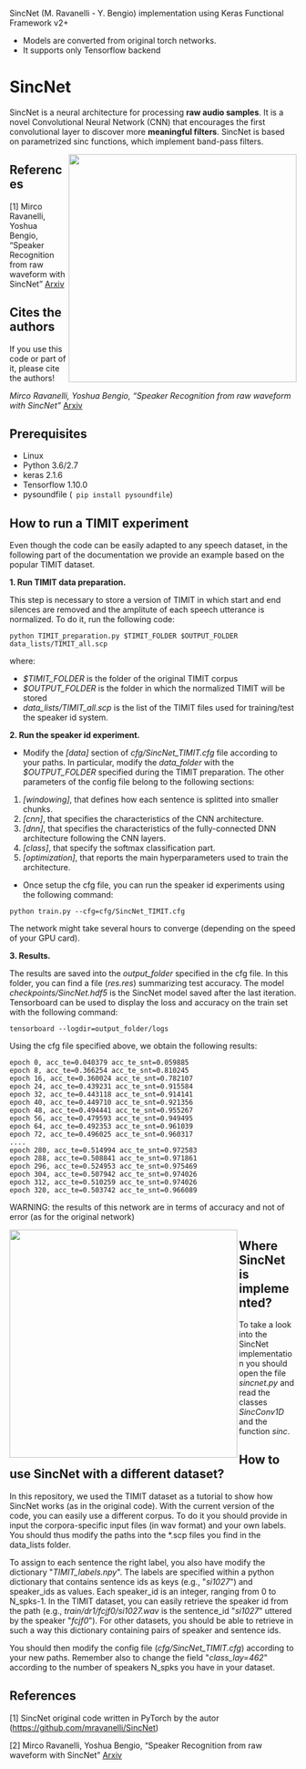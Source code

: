 SincNet (M. Ravanelli - Y. Bengio) implementation using Keras Functional Framework v2+
- Models are converted from original torch networks.
- It supports only Tensorflow backend

# SincNet
SincNet is a neural architecture for processing **raw audio samples**. It is a novel Convolutional Neural Network (CNN) that encourages the first convolutional layer to discover more **meaningful filters**. SincNet is based on parametrized sinc functions, which implement band-pass filters.

<img src="https://github.com/grausof/keras-sincnet/blob/master/SincNet.png" width="400" img align="right">

## References

[1] Mirco Ravanelli, Yoshua Bengio, “Speaker Recognition from raw waveform with SincNet” [Arxiv](http://arxiv.org/abs/1808.00158)

## Cites the authors
If you use this code or part of it, please cite the authors!

*Mirco Ravanelli, Yoshua Bengio, “Speaker Recognition from raw waveform with SincNet”* [Arxiv](http://arxiv.org/abs/1808.00158)


## Prerequisites
- Linux
- Python 3.6/2.7
- keras 2.1.6
- Tensorflow 1.10.0
- pysoundfile (``` pip install pysoundfile```)

## How to run a TIMIT experiment
Even though the code can be easily adapted to any speech dataset, in the following part of the documentation we provide an example based on the popular TIMIT dataset.

**1. Run TIMIT data preparation.**

This step is necessary to store a version of TIMIT in which start and end silences are removed and the amplitute of each speech utterance is normalized. To do it, run the following code:

``
python TIMIT_preparation.py $TIMIT_FOLDER $OUTPUT_FOLDER data_lists/TIMIT_all.scp
``

where:
- *$TIMIT_FOLDER* is the folder of the original TIMIT corpus
- *$OUTPUT_FOLDER* is the folder in which the normalized TIMIT will be stored
- *data_lists/TIMIT_all.scp* is the list of the TIMIT files used for training/test the speaker id system.

**2. Run the speaker id experiment.**

- Modify the *[data]* section of *cfg/SincNet_TIMIT.cfg* file according to your paths. In particular, modify the *data_folder* with the *$OUTPUT_FOLDER* specified during the TIMIT preparation. The other parameters of the config file belong to the following sections:
 1. *[windowing]*, that defines how each sentence is splitted into smaller chunks.
 2. *[cnn]*,  that specifies the characteristics of the CNN architecture.
 3. *[dnn]*,  that specifies the characteristics of the fully-connected DNN architecture following the CNN layers.
 4. *[class]*, that specify the softmax classification part.
 5. *[optimization]*, that reports the main hyperparameters used to train the architecture.

- Once setup the cfg file, you can run the speaker id experiments using the following command:

``
python train.py --cfg=cfg/SincNet_TIMIT.cfg
``

The network might take several hours to converge (depending on the speed of your GPU card). 

**3. Results.**

The results are saved into the *output_folder* specified in the cfg file. In this folder, you can find a file (*res.res*) summarizing test accuracy. The model *checkpoints/SincNet.hdf5* is the SincNet model saved after the last iteration. 
Tensorboard can be used to display the loss and accuracy on the train set with the following command:

``
tensorboard --logdir=output_folder/logs
``

Using the cfg file specified above, we obtain the following results:

```
epoch 0, acc_te=0.040379 acc_te_snt=0.059885
epoch 8, acc_te=0.366254 acc_te_snt=0.810245
epoch 16, acc_te=0.360024 acc_te_snt=0.782107
epoch 24, acc_te=0.439231 acc_te_snt=0.915584
epoch 32, acc_te=0.443118 acc_te_snt=0.914141
epoch 40, acc_te=0.449710 acc_te_snt=0.921356
epoch 48, acc_te=0.494441 acc_te_snt=0.955267
epoch 56, acc_te=0.479593 acc_te_snt=0.949495
epoch 64, acc_te=0.492353 acc_te_snt=0.961039
epoch 72, acc_te=0.496025 acc_te_snt=0.960317
....
epoch 280, acc_te=0.514994 acc_te_snt=0.972583
epoch 288, acc_te=0.508841 acc_te_snt=0.971861
epoch 296, acc_te=0.524953 acc_te_snt=0.975469
epoch 304, acc_te=0.507942 acc_te_snt=0.974026
epoch 312, acc_te=0.510259 acc_te_snt=0.974026
epoch 320, acc_te=0.503742 acc_te_snt=0.966089
```

WARNING: the results of this network are in terms of accuracy and not of error (as for the original network)

<img src="https://github.com/grausof/keras-sincnet/blob/master/acc_loss_train.png" width="400" img align="left">

## Where SincNet is implemented?
To take a look into the SincNet implementation you should open the file *sincnet.py* and read the classes *SincConv1D* and the function *sinc*.


## How to use SincNet with a different dataset?
In this repository, we used the TIMIT dataset as a tutorial to show how SincNet works (as in the original code). 
With the current version of the code, you can easily use a different corpus. To do it you should provide in input the corpora-specific input files (in wav format) and your own labels. You should thus modify the paths into the *.scp files you find in the data_lists folder. 

To assign to each sentence the right label, you also have modify the dictionary "*TIMIT_labels.npy*". 
The labels are  specified within a python dictionary that contains sentence ids as keys (e.g., "*si1027*") and speaker_ids as values. Each speaker_id is an integer, ranging from 0 to N_spks-1. In the TIMIT dataset, you can easily retrieve the speaker id from the path (e.g., *train/dr1/fcjf0/si1027.wav* is the sentence_id "*si1027*" uttered by the speaker "*fcjf0*"). For other datasets, you should be able to retrieve in such a way this dictionary containing pairs of speaker and sentence ids.

You should then modify the config file (*cfg/SincNet_TIMIT.cfg*) according to your new paths. Remember also to change the field "*class_lay=462*" according to the number of speakers N_spks you have in your dataset.



## References
[1] SincNet original code written in PyTorch by the autor (https://github.com/mravanelli/SincNet)

[2] Mirco Ravanelli, Yoshua Bengio, “Speaker Recognition from raw waveform with SincNet” [Arxiv](http://arxiv.org/abs/1808.00158)